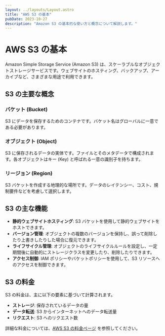 ```yaml
---
layout: ../layouts/Layout.astro
title: "AWS S3 の基本"
pubDate: 2023-10-27
description: "Amazon S3 の基本的な使い方と概念について解説します。"
---
```


# AWS S3 の基本

Amazon Simple Storage Service (Amazon S3) は、スケーラブルなオブジェクトストレージサービスです。ウェブサイトのホスティング、バックアップ、アーカイブなど、さまざまな用途で利用できます。

## S3 の主要な概念

### バケット (Bucket)

S3 にデータを保存するためのコンテナです。バケット名はグローバルに一意である必要があります。

### オブジェクト (Object)

S3 に保存されるデータの実体です。ファイルとそのメタデータで構成されます。各オブジェクトはキー (Key) と呼ばれる一意の識別子を持ちます。

### リージョン (Region)

S3 バケットを作成する地理的な場所です。データのレイテンシー、コスト、規制要件などを考慮して選択します。

## S3 の主な機能

*   **静的ウェブサイトホスティング**: S3 バケットを使用して静的ウェブサイトをホストできます。
*   **バージョン管理**: オブジェクトの複数のバージョンを保持し、誤って削除したり上書きしたりした場合に復元できます。
*   **ライフサイクル管理**: オブジェクトのライフサイクルルールを設定し、一定期間後に自動的にストレージクラスを変更したり、削除したりできます。
*   **アクセス制御**: IAM ポリシーやバケットポリシーを使用して、S3 リソースへのアクセスを制御できます。

## S3 の料金

S3 の料金は、主に以下の要素に基づいて計算されます。

*   **ストレージ**: 保存されているデータの量
*   **データ転送**: S3 からインターネットへのデータ転送量
*   **リクエスト**: S3 へのリクエスト数

詳細な料金については、[AWS S3 の料金ページ](https://aws.amazon.com/s3/pricing/) を参照してください。

